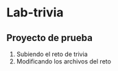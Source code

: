 # Lab-trivia
## Proyecto de prueba 
1. Subiendo el reto de trivia
2. Modificando los archivos del reto
